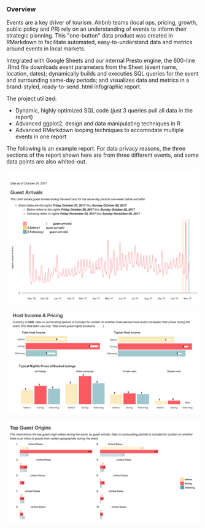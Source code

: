 ### Overview 

Events are a key driver of tourism. Airbnb teams (local ops, pricing, growth, public policy and PR) rely on an understanding of events to inform their strategic planning. This "one-button" data product was created in RMarkdown to facilitate automated, easy-to-understand data and metrics around events in local markets.

Integrated with Google Sheets and our internal Presto engine, the 600-line .Rmd file downloads event parameters from the Sheet (event name, location, dates); dynamically builds and executies SQL queries for the event and surrounding same-day periods; and visualizes data and metrics in a brand-styled, ready-to-send .html infographic report.

The project utilized:
* Dynamic, highly optimized SQL code (just 3 queries pull all data in the report)
* Advanced ggplot2, design and data manipulating techniques in R 
* Advanced RMarkdown looping techniques to accomodate multiple events in one report  

The following is an example report. For data privacy reasons, the three sections of the report shown here are from three different events, and some data points are also whited-out.

![](images/report1.png)

![](images/report3.png)

![](images/report2.png)
